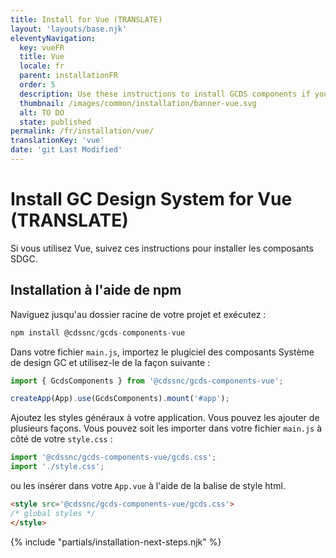 ```yaml
---
title: Install for Vue (TRANSLATE)
layout: 'layouts/base.njk'
eleventyNavigation:
  key: vueFR
  title: Vue
  locale: fr
  parent: installationFR
  order: 5
  description: Use these instructions to install GCDS components if you're using Vue. (TRANSLATE)
  thumbnail: /images/common/installation/banner-vue.svg
  alt: TO DO
  state: published
permalink: /fr/installation/vue/
translationKey: 'vue'
date: 'git Last Modified'
---
```


# Install GC Design System for Vue (TRANSLATE)

Si vous utilisez Vue, suivez ces instructions pour installer les composants SDGC.

## Installation à l'aide de npm

Naviguez jusqu'au dossier racine de votre projet et exécutez :

```js
npm install @cdssnc/gcds-components-vue
```

Dans votre fichier <code>main.js</code>, importez le plugiciel des composants Système de design GC et utilisez-le de la façon suivante :

```js
import { GcdsComponents } from '@cdssnc/gcds-components-vue';

createApp(App).use(GcdsComponents).mount('#app');
```

Ajoutez les styles généraux à votre application. Vous pouvez les ajouter de plusieurs façons. Vous pouvez soit les importer dans votre fichier <code>main.js</code> à côté de votre <code>style.css</code> :

```js
import '@cdssnc/gcds-components-vue/gcds.css';
import './style.css';
```

ou les insérer dans votre <code>App.vue</code> à l'aide de la balise de style html.

```html
<style src='@cdssnc/gcds-components-vue/gcds.css'>
/* global styles */
</style>
```

{% include "partials/installation-next-steps.njk" %}
